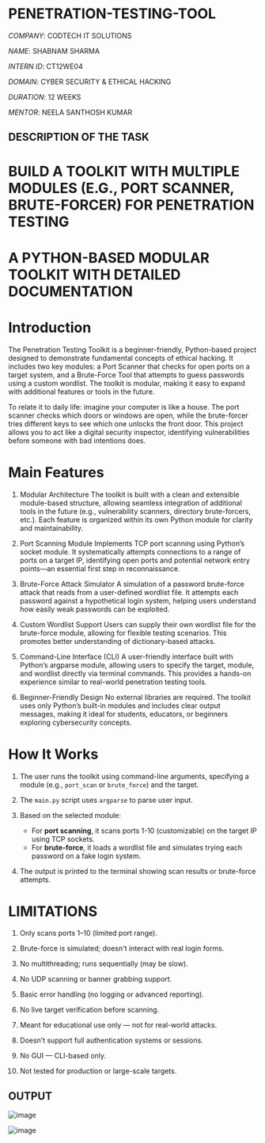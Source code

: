 # PENETRATION-TESTING-TOOL

*COMPANY*: CODTECH IT SOLUTIONS

*NAME*: SHABNAM SHARMA

*INTERN ID*: CT12WE04

*DOMAIN*: CYBER SECURITY & ETHICAL HACKING

*DURATION*: 12 WEEKS

*MENTOR*: NEELA SANTHOSH KUMAR 

## DESCRIPTION OF THE TASK 

# BUILD A TOOLKIT WITH MULTIPLE MODULES (E.G., PORT SCANNER, BRUTE-FORCER) FOR PENETRATION TESTING

# A PYTHON-BASED MODULAR TOOLKIT WITH DETAILED DOCUMENTATION

# Introduction

The Penetration Testing Toolkit is a beginner-friendly, Python-based project designed to demonstrate fundamental concepts of ethical hacking. It includes two key modules: a Port Scanner that checks for open ports on a target system, and a Brute-Force Tool that attempts to guess passwords using a custom wordlist. The toolkit is modular, making it easy to expand with additional features or tools in the future.

To relate it to daily life: imagine your computer is like a house. The port scanner checks which doors or windows are open, while the brute-forcer tries different keys to see which one unlocks the front door. This project allows you to act like a digital security inspector, identifying vulnerabilities before someone with bad intentions does.

# Main Features

1. Modular Architecture
The toolkit is built with a clean and extensible module-based structure, allowing seamless integration of additional tools in the future (e.g., vulnerability scanners, directory brute-forcers, etc.). Each feature is organized within its own Python module for clarity and maintainability.

2. Port Scanning Module
Implements TCP port scanning using Python’s socket module. It systematically attempts connections to a range of ports on a target IP, identifying open ports and potential network entry points—an essential first step in reconnaissance.

3. Brute-Force Attack Simulator
A simulation of a password brute-force attack that reads from a user-defined wordlist file. It attempts each password against a hypothetical login system, helping users understand how easily weak passwords can be exploited.

4. Custom Wordlist Support
Users can supply their own wordlist file for the brute-force module, allowing for flexible testing scenarios. This promotes better understanding of dictionary-based attacks.

5. Command-Line Interface (CLI)
A user-friendly interface built with Python’s argparse module, allowing users to specify the target, module, and wordlist directly via terminal commands. This provides a hands-on experience similar to real-world penetration testing tools.

6. Beginner-Friendly Design
No external libraries are required. The toolkit uses only Python’s built-in modules and includes clear output messages, making it ideal for students, educators, or beginners exploring cybersecurity concepts.

# How It Works

1. The user runs the toolkit using command-line arguments, specifying a module (e.g., `port_scan` or `brute_force`) and the target.
   
2. The `main.py` script uses `argparse` to parse user input.
   
3. Based on the selected module:
   - For **port scanning**, it scans ports 1-10 (customizable) on the target IP using TCP sockets.
   - For **brute-force**, it loads a wordlist file and simulates trying each password on a fake login system.
     
4. The output is printed to the terminal showing scan results or brute-force attempts.

# LIMITATIONS

1. Only scans ports 1–10 (limited port range).

2. Brute-force is simulated; doesn't interact with real login forms.

3. No multithreading; runs sequentially (may be slow).

4. No UDP scanning or banner grabbing support.

5. Basic error handling (no logging or advanced reporting).

6. No live target verification before scanning.

7. Meant for educational use only — not for real-world attacks.

8. Doesn’t support full authentication systems or sessions.

9. No GUI — CLI-based only.

10. Not tested for production or large-scale targets.

## OUTPUT

![image](https://github.com/user-attachments/assets/e31a1a6b-0fea-4829-a405-821719da2b1e)

![image](https://github.com/user-attachments/assets/d5230a0f-4ec5-4d1c-bacb-c42b76497ac8)
